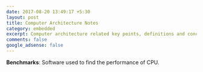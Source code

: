 ```yaml
---
date: 2017-08-20 13:49:17 +5:30
layout: post
title: Computer Architecture Notes
category: embedded
excerpt: Computer architecture related key points, definitions and concepts
comments: false
google_adsense: false
---
```

**Benchmarks**: Software used to find the performance of CPU.
